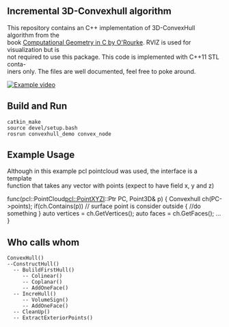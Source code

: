 ## Incremental 3D-Convexhull algorithm
This repository contains an C++ implementation of 3D-ConvexHull algorithm from the  
book [Computational Geometry in C by O'Rourke](http://crtl-i.com/PDF/comp_c.pdf). RVIZ is used for visualization but is  
not required to use this package. This code is implemented with C++11 STL conta-  
iners only. The files are well documented, feel free to poke around.

[![Example video](https://media.giphy.com/media/hsV1GgRby1M4kDbAgm/giphy.gif)](https://youtu.be/DDgGc7_fEyU)

## Build and Run
    catkin_make
    source devel/setup.bash
    rosrun convexhull_demo convex_node

## Example Usage
Although in this example pcl pointcloud was used, the interface is a template  
function that takes any vector with points (expect to have field x, y and z)

   func(pcl::PointCloud<pcl::PointXYZI>::Ptr PC, Point3D& p)
   {
     Convexhull ch(PC->points);
     if(ch.Contains(p)) // surface point is consider outside
     {
       //do something
     }
     auto vertices = ch.GetVertices(); 
     auto faces = ch.GetFaces();
     ...
   }

## Who calls whom
    ConvexHull()
    --ConstructHull()
      -- BulildFirstHull()
         -- Colinear()
         -- Coplanar()
         -- AddOneFace()
      -- IncreHull()
         -- VolumeSign()
         -- AddOneFace()
      -- CleanUp()
      -- ExtractExteriorPoints()
